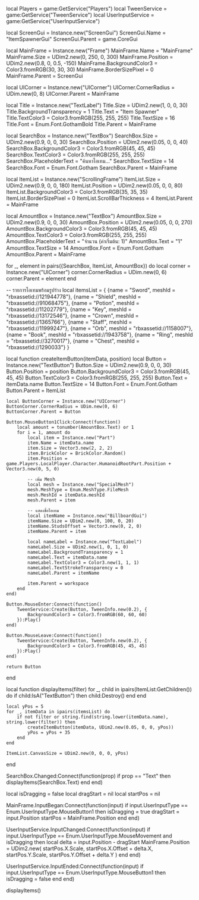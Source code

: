 local Players = game:GetService("Players")
local TweenService = game:GetService("TweenService")
local UserInputService = game:GetService("UserInputService")

local ScreenGui = Instance.new("ScreenGui")
ScreenGui.Name = "ItemSpawnerGui"
ScreenGui.Parent = game.CoreGui

local MainFrame = Instance.new("Frame")
MainFrame.Name = "MainFrame"
MainFrame.Size = UDim2.new(0, 250, 0, 300)
MainFrame.Position = UDim2.new(0.8, 0, 0.5, -150)
MainFrame.BackgroundColor3 = Color3.fromRGB(30, 30, 30)
MainFrame.BorderSizePixel = 0
MainFrame.Parent = ScreenGui

local UICorner = Instance.new("UICorner")
UICorner.CornerRadius = UDim.new(0, 8)
UICorner.Parent = MainFrame

local Title = Instance.new("TextLabel")
Title.Size = UDim2.new(1, 0, 0, 30)
Title.BackgroundTransparency = 1
Title.Text = "Item Spawner"
Title.TextColor3 = Color3.fromRGB(255, 255, 255)
Title.TextSize = 16
Title.Font = Enum.Font.GothamBold
Title.Parent = MainFrame

local SearchBox = Instance.new("TextBox")
SearchBox.Size = UDim2.new(0.9, 0, 0, 30)
SearchBox.Position = UDim2.new(0.05, 0, 0, 40)
SearchBox.BackgroundColor3 = Color3.fromRGB(45, 45, 45)
SearchBox.TextColor3 = Color3.fromRGB(255, 255, 255)
SearchBox.PlaceholderText = "ค้นหาไอเทม..."
SearchBox.TextSize = 14
SearchBox.Font = Enum.Font.Gotham
SearchBox.Parent = MainFrame

local ItemList = Instance.new("ScrollingFrame")
ItemList.Size = UDim2.new(0.9, 0, 0, 180)
ItemList.Position = UDim2.new(0.05, 0, 0, 80)
ItemList.BackgroundColor3 = Color3.fromRGB(35, 35, 35)
ItemList.BorderSizePixel = 0
ItemList.ScrollBarThickness = 4
ItemList.Parent = MainFrame

local AmountBox = Instance.new("TextBox")
AmountBox.Size = UDim2.new(0.9, 0, 0, 30)
AmountBox.Position = UDim2.new(0.05, 0, 0, 270)
AmountBox.BackgroundColor3 = Color3.fromRGB(45, 45, 45)
AmountBox.TextColor3 = Color3.fromRGB(255, 255, 255)
AmountBox.PlaceholderText = "จำนวน (ค่าเริ่มต้น: 1)"
AmountBox.Text = "1"
AmountBox.TextSize = 14
AmountBox.Font = Enum.Font.Gotham
AmountBox.Parent = MainFrame

for _, element in pairs({SearchBox, ItemList, AmountBox}) do
    local corner = Instance.new("UICorner")
    corner.CornerRadius = UDim.new(0, 6)
    corner.Parent = element
end

-- รายการไอเทมพร้อมรูปร่าง
local itemsList = {
    {name = "Sword", meshId = "rbxassetid://121944778"},
    {name = "Shield", meshId = "rbxassetid://91068475"},
    {name = "Potion", meshId = "rbxassetid://11202779"},
    {name = "Key", meshId = "rbxassetid://13172546"},
    {name = "Crown", meshId = "rbxassetid://1365766"},
    {name = "Staff", meshId = "rbxassetid://11999247"},
    {name = "Orb", meshId = "rbxassetid://1158007"},
    {name = "Book", meshId = "rbxassetid://1943758"},
    {name = "Ring", meshId = "rbxassetid://3270017"},
    {name = "Chest", meshId = "rbxassetid://1290033"}
}

local function createItemButton(itemData, position)
    local Button = Instance.new("TextButton")
    Button.Size = UDim2.new(0.9, 0, 0, 30)
    Button.Position = position
    Button.BackgroundColor3 = Color3.fromRGB(45, 45, 45)
    Button.TextColor3 = Color3.fromRGB(255, 255, 255)
    Button.Text = itemData.name
    Button.TextSize = 14
    Button.Font = Enum.Font.Gotham
    Button.Parent = ItemList
    
    local ButtonCorner = Instance.new("UICorner")
    ButtonCorner.CornerRadius = UDim.new(0, 6)
    ButtonCorner.Parent = Button
    
    Button.MouseButton1Click:Connect(function()
        local amount = tonumber(AmountBox.Text) or 1
        for i = 1, amount do
            local item = Instance.new("Part")
            item.Name = itemData.name
            item.Size = Vector3.new(2, 2, 2)
            item.BrickColor = BrickColor.Random()
            item.Position = game.Players.LocalPlayer.Character.HumanoidRootPart.Position + Vector3.new(0, 5, 0)
            
            -- เพิ่ม Mesh
            local mesh = Instance.new("SpecialMesh")
            mesh.MeshType = Enum.MeshType.FileMesh
            mesh.MeshId = itemData.meshId
            mesh.Parent = item
            
            -- แสดงชื่อไอเทม
            local itemName = Instance.new("BillboardGui")
            itemName.Size = UDim2.new(0, 100, 0, 20)
            itemName.StudsOffset = Vector3.new(0, 2, 0)
            itemName.Parent = item

            local nameLabel = Instance.new("TextLabel")
            nameLabel.Size = UDim2.new(1, 0, 1, 0)
            nameLabel.BackgroundTransparency = 1
            nameLabel.Text = itemData.name
            nameLabel.TextColor3 = Color3.new(1, 1, 1)
            nameLabel.TextStrokeTransparency = 0
            nameLabel.Parent = itemName
            
            item.Parent = workspace
        end
    end)
    
    Button.MouseEnter:Connect(function()
        TweenService:Create(Button, TweenInfo.new(0.2), {
            BackgroundColor3 = Color3.fromRGB(60, 60, 60)
        }):Play()
    end)
    
    Button.MouseLeave:Connect(function()
        TweenService:Create(Button, TweenInfo.new(0.2), {
            BackgroundColor3 = Color3.fromRGB(45, 45, 45)
        }):Play()
    end)
    
    return Button
end

local function displayItems(filter)
    for _, child in ipairs(ItemList:GetChildren()) do
        if child:IsA("TextButton") then
            child:Destroy()
        end
    end
    
    local yPos = 5
    for _, itemData in ipairs(itemsList) do
        if not filter or string.find(string.lower(itemData.name), string.lower(filter)) then
            createItemButton(itemData, UDim2.new(0.05, 0, 0, yPos))
            yPos = yPos + 35
        end
    end
    
    ItemList.CanvasSize = UDim2.new(0, 0, 0, yPos)
end

SearchBox.Changed:Connect(function(prop)
    if prop == "Text" then
        displayItems(SearchBox.Text)
    end
end)

local isDragging = false
local dragStart = nil
local startPos = nil

MainFrame.InputBegan:Connect(function(input)
    if input.UserInputType == Enum.UserInputType.MouseButton1 then
        isDragging = true
        dragStart = input.Position
        startPos = MainFrame.Position
    end
end)

UserInputService.InputChanged:Connect(function(input)
    if input.UserInputType == Enum.UserInputType.MouseMovement and isDragging then
        local delta = input.Position - dragStart
        MainFrame.Position = UDim2.new(
            startPos.X.Scale,
            startPos.X.Offset + delta.X,
            startPos.Y.Scale,
            startPos.Y.Offset + delta.Y
        )
    end
end)

UserInputService.InputEnded:Connect(function(input)
    if input.UserInputType == Enum.UserInputType.MouseButton1 then
        isDragging = false
    end
end)

displayItems()

